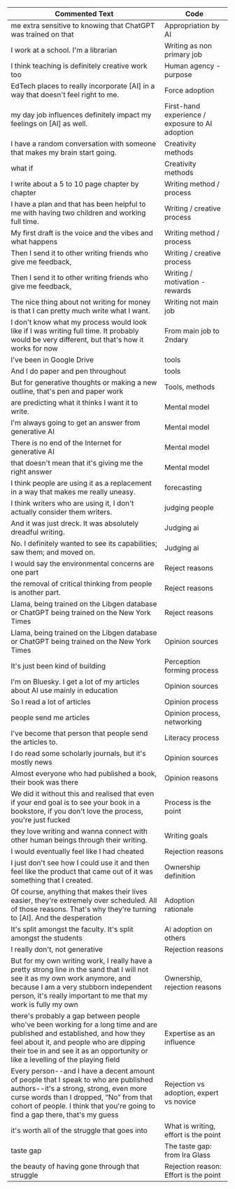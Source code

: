 | Commented Text | Code |
|----------------|------|
| me extra sensitive to knowing that ChatGPT was trained on that | Appropriation by AI |
| I work at a school. I'm a librarian | Writing as non primary job |
| I think teaching is definitely creative work too | Human agency - purpose |
| EdTech places to really incorporate [AI] in a way that doesn't feel right to me. | Force adoption |
| my day job influences definitely impact my feelings on [AI] as well. | First-hand experience / exposure to AI adoption |
| I have a random conversation with someone that makes my brain start going. | Creativity methods |
| what if | Creativity methods |
| I write about a 5 to 10 page chapter by chapter | Writing method / process |
| I have a plan and that has been helpful to me with having two children and working full time. | Writing / creative process |
| My first draft is the voice and the vibes and what happens | Writing method / process |
| Then I send it to other writing friends who give me feedback, | Writing / creative process |
| Then I send it to other writing friends who give me feedback, | Writing / motivation - rewards |
| The nice thing about not writing for money is that I can pretty much write what I want. | Writing not main job |
| I don't know what my process would look like if I was writing full time. It probably would be very different, but that's how it works for now | From main job to 2ndary |
| I've been in Google Drive | tools |
| And I do paper and pen throughout | tools |
| But for generative thoughts or making a new outline, that's pen and paper work | Tools, methods |
| are predicting what it thinks I want it to write. | Mental model |
| I'm always going to get an answer from generative AI | Mental model |
| There is no end of the Internet for generative AI | Mental model |
| that doesn't mean that it's giving me the right answer | Mental model |
| I think people are using it as a replacement in a way that makes me really uneasy. | forecasting |
| I think writers who are using it, I don't actually consider them writers. | judging people |
| And it was just dreck. It was absolutely dreadful writing. | Judging ai |
| No. I definitely wanted to see its capabilities; saw them; and moved on. | Judging ai |
| I would say the environmental concerns are one part | Reject reasons |
| the removal of critical thinking from people is another part. | Reject reasons |
| Llama, being trained on the Libgen database or ChatGPT being trained on the New York Times | Reject reasons |
| Llama, being trained on the Libgen database or ChatGPT being trained on the New York Times | Opinion sources |
| It's just been kind of building | Perception forming process |
| I'm on Bluesky. I get a lot of my articles about AI use mainly in education | Opinion sources |
| So I read a lot of articles | Opinion process |
| people send me articles | Opinion process, networking |
| I've become that person that people send the articles to. | Literacy process |
| I do read some scholarly journals, but it's mostly news | Opinion sources |
| Almost everyone who had published a book, their book was there | Opinion reasons |
| We did it without this and realised that even if your end goal is to see your book in a bookstore, if you don't love the process, you're just fucked | Process is the point |
| they love writing and wanna connect with other human beings through their writing. | Writing goals |
| I would eventually feel like I had cheated | Rejection reasons |
| I just don't see how I could use it and then feel like the product that came out of it was something that I created. | Ownership definition |
| Of course, anything that makes their lives easier, they're extremely over scheduled. All of those reasons. That's why they're turning to [AI]. And the desperation | Adoption rationale |
| It's split amongst the faculty. It's split amongst the students | Ai adoption on others |
| I really don't, not generative | Rejection reasons |
| But for my own writing work, I really have a pretty strong line in the sand that I will not see it as my own work anymore, and because I am a very stubborn independent person, it's really important to me that my work is fully my own | Ownership, rejection reasons |
| there's probably a gap between people who've been working for a long time and are published and established, and how they feel about it, and people who are dipping their toe in and see it as an opportunity or like a levelling of the playing field | Expertise as an influence |
| Every person--and I have a decent amount of people that I speak to who are published authors--it's a strong, strong, even more curse words than I dropped, “No” from that cohort of people. I think that you're going to find a gap there, that's my guess | Rejection vs adoption, expert vs novice |
| it's worth all of the struggle that goes into | What is writing, effort is the point |
| taste gap | The taste gap: from Ira Glass |
| the beauty of having gone through that struggle | Rejection reason: Effort is the point |
